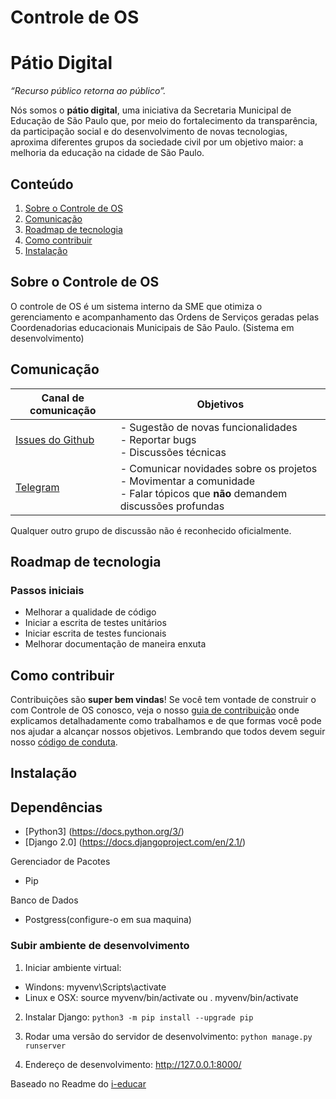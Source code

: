 # Controle de OS

# Pátio Digital

_“Recurso público retorna ao público”._

Nós somos o **pátio digital**, uma iniciativa da Secretaria Municipal de Educação de São Paulo que, por meio do fortalecimento da transparência, da participação social e do desenvolvimento de novas tecnologias, aproxima diferentes grupos da sociedade civil por um objetivo maior: a melhoria da educação na cidade de São Paulo. 

## Conteúdo

1. [Sobre o Controle de OS](#sobre-o-controle-de-os)
2. [Comunicação](#comunicação)
3. [Roadmap de tecnologia](#roadmap-de-tecnologia)
4. [Como contribuir](#como-contribuir)
5. [Instalação](#instalação)

## Sobre o Controle de OS
  O controle de OS é um sistema interno da SME que otimiza o gerenciamento e acompanhamento das Ordens de Serviços geradas pelas Coordenadorias educacionais Municipais de São Paulo. (Sistema em desenvolvimento)
  
  
  ## Comunicação
  | Canal de comunicação | Objetivos |
|----------------------|-----------|
| [Issues do Github](https://github.com/prefeiturasp/SME-Controle-de-OS/issues) | - Sugestão de novas funcionalidades<br> - Reportar bugs<br> - Discussões técnicas |
  | [Telegram](https://t.me/patiodigital ) | - Comunicar novidades sobre os projetos<br> - Movimentar a comunidade<br>  - Falar tópicos que **não** demandem discussões profundas |

Qualquer outro grupo de discussão não é reconhecido oficialmente.


## Roadmap de tecnologia

### Passos iniciais
- Melhorar a qualidade de código
- Iniciar a escrita de testes unitários
- Iniciar escrita de testes funcionais
- Melhorar documentação de maneira enxuta


## Como contribuir

Contribuições são **super bem vindas**! Se você tem vontade de construir o com
Controle de OS conosco, veja o nosso [guia de contribuição](./CONTRIBUTING.md)
onde explicamos detalhadamente como trabalhamos e de que formas você pode nos
ajudar a alcançar nossos objetivos. Lembrando que todos devem seguir 
nosso [código de conduta](./CODEOFCONDUCT.md).

## Instalação

## Dependências
* [Python3] (https://docs.python.org/3/)
* [Django 2.0] (https://docs.djangoproject.com/en/2.1/)

Gerenciador de Pacotes
* Pip

Banco de Dados
* Postgress(configure-o em sua maquina)


### Subir ambiente de desenvolvimento
1. Iniciar ambiente virtual:
  * Windons:  myvenv\Scripts\activate
  * Linux e OSX: source myvenv/bin/activate ou . myvenv/bin/activate

2. Instalar Django: `python3 -m pip install --upgrade pip`

3. Rodar uma versão do servidor de desenvolvimento: `python manage.py runserver`

4. Endereço de desenvolvimento: http://127.0.0.1:8000/

Baseado no Readme do [i-educar](https://github.com/portabilis/i-educar)
